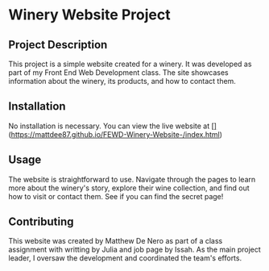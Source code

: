 # Winery Website Project

## Project Description
This project is a simple website created for a winery. It was developed as part of my Front End Web Development class. The site showcases information about the winery, its products, and how to contact them.

## Installation
No installation is necessary. You can view the live website at [[]](https://mattdee87.github.io/FEWD-Winery-Website-/index.html)(https://mattdee87.github.io/FEWD-Winery-Website-/index.html)

## Usage
The website is straightforward to use. Navigate through the pages to learn more about the winery's story, explore their wine collection, and find out how to visit or contact them. See if you can find the secret page!

## Contributing
This website was created by Matthew De Nero as part of a class assignment with writting by Julia and job page by Issah. As the main project leader, I oversaw the development and coordinated the team's efforts.
